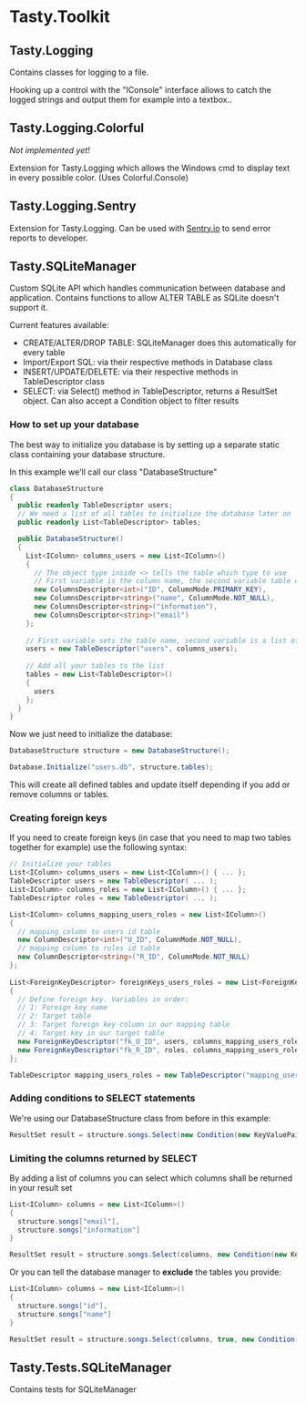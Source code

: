 # Tasty.Toolkit

## Tasty.Logging
Contains classes for logging to a file. 

Hooking up a control with the "IConsole" interface allows to catch the logged strings and output them for example into a textbox..

## Tasty.Logging.Colorful
*Not implemented yet!*

Extension for Tasty.Logging which allows the Windows cmd to display text in every possible color. (Uses Colorful.Console)

## Tasty.Logging.Sentry
Extension for Tasty.Logging. Can be used with [Sentry.io](https://sentry.io/welcome/) to send error reports to developer. 

## Tasty.SQLiteManager
Custom SQLite API which handles communication between database and application. Contains functions to allow ALTER TABLE as SQLite doesn't support it.

Current features available:
- CREATE/ALTER/DROP TABLE: SQLiteManager does this automatically for every table
- Import/Export SQL: via their respective methods in Database class
- INSERT/UPDATE/DELETE: via their respective methods in TableDescriptor class
- SELECT: via Select() method in TableDescriptor, returns a ResultSet object. Can also accept a Condition object to filter results

### How to set up your database
The best way to initialize you database is by setting up a separate static class containing your database structure.

In this example we'll call our class "DatabaseStructure"
```csharp
class DatabaseStructure
{
  public readonly TableDescriptor users;
  // We need a list of all tables to initialize the database later on 
  public readonly List<TableDescriptor> tables;

  public DatabaseStructure() 
  {
    List<IColumn> columns_users = new List<IColumn>()
    {
      // The object type inside <> tells the table which type to use
      // First variable is the column name, the second variable table can be used to set column modes
      new ColumnsDescriptor<int>("ID", ColumnMode.PRIMARY_KEY),
      new ColumnsDescriptor<string>("name", ColumnMode.NOT_NULL),
      new ColumnsDescriptor<string>("information"),
      new ColumnsDescriptor<string>("email")
    };
    
    // First variable sets the table name, second variable is a list of columns
    users = new TableDescriptor("users", columns_users);
    
    // Add all your tables to the list
    tables = new List<TableDescriptor>()
    {
      users
    };
  }
}
```

Now we just need to initialize the database:
```csharp
DatabaseStructure structure = new DatabaseStructure();

Database.Initialize("users.db", structure.tables);
```

This will create all defined tables and update itself depending if you add or remove columns or tables.

### Creating foreign keys
If you need to create foreign keys (in case that you need to map two tables together for example) use the following syntax:
```csharp
// Initialize your tables
List<IColumn> columns_users = new List<IColumn>() { ... };
TableDescriptor users = new TableDescriptor( ... );
List<IColumn> columns_roles = new List<IColumn>() { ... };
TableDescriptor roles = new TableDescriptor( ... );

List<IColumn> columns_mapping_users_roles = new List<IColumn>()
{
  // mapping column to users id table
  new ColumnDescriptor<int>("U_ID", ColumnMode.NOT_NULL),
  // mapping column to roles id table
  new ColumnDescriptor<string>("R_ID", ColumnMode.NOT_NULL)
};
            
List<ForeignKeyDescriptor> foreignKeys_users_roles = new List<ForeignKeyDescriptor>()
{
  // Define foreign key. Variables in order:
  // 1: Foreign key name
  // 2: Target table
  // 3: Target foreign key column in our mapping table
  // 4: Target key in our target table
  new ForeignKeyDescriptor("fk_U_ID", users, columns_mapping_users_roles[0], columns_users[0]),
  new ForeignKeyDescriptor("fk_R_ID", roles, columns_mapping_users_roles[1], columns_roles[0])
};

TableDescriptor mapping_users_roles = new TableDescriptor("mapping_users_roles", columns_mapping_artists_songs, foreignKeys_artists_songs);
```

### Adding conditions to SELECT statements

We're using our DatabaseStructure class from before in this example:
```csharp
ResultSet result = structure.songs.Select(new Condition(new KeyValuePair<IColumn, dynamic>(structure.users["name"], "John Doe")));
```

### Limiting the columns returned by SELECT

By adding a list of columns you can select which columns shall be returned in your result set
```csharp
List<IColumn> columns = new List<IColumn>()
{
  structure.songs["email"],
  structure.songs["information"]
}

ResultSet result = structure.songs.Select(columns, new Condition(new KeyValuePair<IColumn, dynamic>(structure.users["name"], "John Doe")));
```

Or you can tell the database manager to **exclude** the tables you provide:
```csharp
List<IColumn> columns = new List<IColumn>()
{
  structure.songs["id"],
  structure.songs["name"]
}

ResultSet result = structure.songs.Select(columns, true, new Condition(new KeyValuePair<IColumn, dynamic>(structure.users["name"], "John Doe")));
```


## Tasty.Tests.SQLiteManager
Contains tests for SQLiteManager
